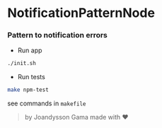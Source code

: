 # NotificationPatternNode

### Pattern to notification errors

- Run app
```bash
./init.sh
```

- Run tests
```bash
make npm-test
```

see commands in ``makefile``

> by Joandysson Gama made with ❤️
